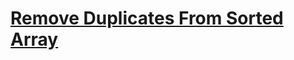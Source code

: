 # [Remove Duplicates From Sorted Array](https://leetcode.com/problems/remove-duplicates-from-sorted-array/)
